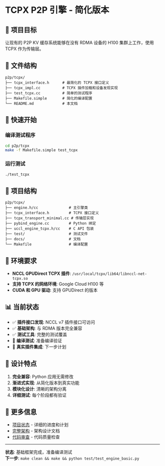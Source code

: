 # TCPX P2P 引擎 - 简化版本

## 🎯 项目目标

让现有的 P2P KV 缓存系统能够在没有 RDMA 设备的 H100 集群上工作，使用 TCPX 作为传输层。

## 📁 文件结构

```
p2p/tcpx/
├── tcpx_interface.h      # 最简化的 TCPX 接口定义
├── tcpx_impl.cc          # TCPX 插件加载和设备发现实现
├── test_tcpx.cc          # 简单的测试程序
├── Makefile.simple       # 简化的编译配置
└── README.md             # 本文档
```

## 🚀 快速开始

### 编译测试程序
```bash
cd p2p/tcpx
make -f Makefile.simple test_tcpx
```

### 运行测试
```bash
./test_tcpx
```

## 📁 项目结构

```
p2p/tcpx/
├── engine.h/cc              # 主引擎类
├── tcpx_interface.h         # TCPX 接口定义
├── tcpx_transport_minimal.cc # 传输层实现
├── pybind_engine.cc         # Python 绑定
├── uccl_engine_tcpx.h/cc    # C API 包装
├── test/                    # 测试文件
├── docs/                    # 文档
└── Makefile                 # 编译配置
```

## 🔧 环境要求

- **NCCL GPUDirect TCPX 插件**: `/usr/local/tcpx/lib64/libnccl-net-tcpx.so`
- **支持 TCPX 的网络环境**: Google Cloud H100 等
- **CUDA 和 GPU 驱动**: 支持 GPUDirect 的版本

## 📊 当前状态

- ✅ **插件接口发现**: NCCL v7 插件接口可访问
- ✅ **基础架构**: 与 RDMA 版本完全兼容
- ✅ **测试工具**: 完整的测试覆盖
- 🚧 **编译测试**: 准备编译验证
- 🔄 **真实插件集成**: 下一步计划

## 🎯 设计特点

1. **完全兼容**: Python 应用无需修改
2. **渐进式实现**: 从简化版本到真实功能
3. **模块化设计**: 清晰的架构分离
4. **详细测试**: 每个阶段都有验证

## 📖 更多信息

- [项目状态](docs/CURRENT_STATUS.md) - 详细的进度和计划
- [完整架构](docs/COMPLETE_ARCHITECTURE.md) - 架构设计文档
- [代码审查](docs/CODE_REVIEW.md) - 代码质量检查

---

**状态**: 基础框架完成，准备编译测试  
**下一步**: `make clean && make && python test/test_engine_basic.py`
